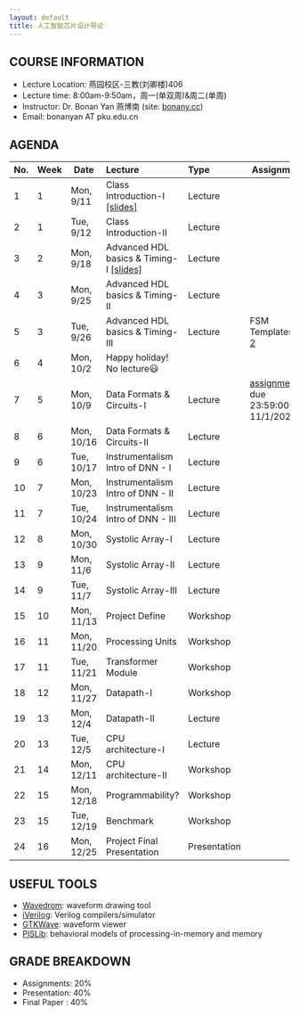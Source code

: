 ```yaml
---
layout: default
title: 人工智能芯片设计导论
---
```


## COURSE INFORMATION

- Lecture Location: 燕园校区-三教(刘卿楼)406
- Lecture time:	8:00am-9:50am，周一(单双周)&周二(单周)
- Instructor: Dr. Bonan Yan 燕博南 (site: [bonany.cc](https://bonany.cc))
- Email:	bonanyan AT pku.edu.cn

## AGENDA

| No. | Week | Date       | Lecture                                                                   | Type         | Assignment                                                                                               |
| --- | ---- | ---------- | :------------------------------------------------------------------------ | :----------- | -------------------------------------------------------------------------------------------------------- |
| 1   | 1    | Mon, 9/11  | Class Introduction-I [\[slides\]](/assets/lec/Lec1_intro.pdf)             | Lecture      |                                                                                                          |
| 2   | 1    | Tue, 9/12  | Class Introduction-II                                                     | Lecture      |                                                                                                          |
| 3   | 2    | Mon, 9/18  | Advanced HDL basics & Timing-I [\[slides\]](/assets/lec/Lec2_verilog.pdf) | Lecture      |                                                                                                          |
| 4   | 3    | Mon, 9/25  | Advanced HDL basics & Timing-II                                           | Lecture      |                                                                                                          |
| 5   | 3    | Tue, 9/26  | Advanced HDL basics & Timing-III                                          | Lecture      | FSM Templates:[1](/assets/other/mealy_state_machine_v.zip), [2](/assets/other/moore_state_machine_v.zip) |
| 6   | 4    | Mon, 10/2  | Happy holiday! No lecture😃                                              |              |                                                                                                          |
| 7   | 5    | Mon, 10/9  | Data Formats & Circuits-I                                                 | Lecture      | [assignment1](/assets/assignment/assignment_1.pdf), due 23:59:00, 11/1/2023                              |
| 8   | 6    | Mon, 10/16 | Data Formats & Circuits-II                                                | Lecture      |                                                                                                          |
| 9   | 6    | Tue, 10/17 | Instrumentalism Intro of DNN - I                                          | Lecture      |                                                                                                          |
| 10  | 7    | Mon, 10/23 | Instrumentalism Intro of DNN - II                                         | Lecture      |                                                                                                          |
| 11  | 7    | Tue, 10/24 | Instrumentalism Intro of DNN - III                                        | Lecture      |                                                                                                          |
| 12  | 8    | Mon, 10/30 | Systolic Array-I                                                          | Lecture      |                                                                                                          |
| 13  | 9    | Mon, 11/6  | Systolic Array-II                                                         | Lecture      |                                                                                                          |
| 14  | 9    | Tue, 11/7  | Systolic Array-III                                                        | Lecture      |                                                                                                          |
| 15  | 10   | Mon, 11/13 | Project Define                                                            | Workshop     |                                                                                                          |
| 16  | 11   | Mon, 11/20 | Processing Units                                                          | Workshop     |                                                                                                          |
| 17  | 11   | Tue, 11/21 | Transformer Module                                                        | Workshop     |                                                                                                          |
| 18  | 12   | Mon, 11/27 | Datapath-I                                                                | Workshop     |                                                                                                          |
| 19  | 13   | Mon, 12/4  | Datapath-II                                                               | Lecture      |                                                                                                          |
| 20  | 13   | Tue, 12/5  | CPU architecture-I                                                        | Lecture      |                                                                                                          |
| 21  | 14   | Mon, 12/11 | CPU architecture-II                                                       | Workshop     |                                                                                                          |
| 22  | 15   | Mon, 12/18 | Programmability?                                                          | Workshop     |                                                                                                          |
| 23  | 15   | Tue, 12/19 | Benchmark                                                                 | Workshop     |                                                                                                          |
| 24  | 16   | Mon, 12/25 | Project Final Presentation                                                | Presentation |                                                                                                          |

## USEFUL TOOLS

- [Wavedrom](https://wavedrom.com): waveform drawing tool
- [iVerilog](https://github.com/steveicarus/iverilog): Verilog compilers/simulator
- [GTKWave](https://gtkwave.sourceforge.net): waveform viewer
- [PISLib](https://bonany.gitlab.io/pis/): behavioral models of processing-in-memory and memory


## GRADE BREAKDOWN

- Assignments: 20%
- Presentation: 40%
- Final Paper : 40%

